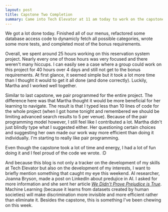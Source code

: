 ```yaml
---
layout: post
title: Capstone Two Completion
summary: Came into Tech Elevator at 11 am today to work on the capstone project. Stayed until 10:30 pm finishing up bonus requirements. Left feeling good about what we have accomplished. 
---
```


We got a lot done today. Finished all of our menus, refactored some database access code to dynamicly fetch all possible categories, wrote some more tests, and completed most of the bonus requirements. 

Overall, we spent around 25 hours working on this reservation system project. Nearly every one of those hours was very focused and there weren't many hiccups. I can easily see a case where a group could work on this project for 40 hours over 4 days and still not get to the bonus requirements. At first glance, it seemed simple but it took a lot more time than I thought it would to get it all done (and done correctly). Luckily, Martha and I worked well together.

Similar to last capstone, we pair programmed for the entire project. The difference here was that Martha thought it would be more beneficial for her learning to navigate. The result is that I typed less than 10 lines of code for the whole project (when I got home tonight and remembered we should be limiting advanced search results to 5 per venue). Because of the pair programming model however, I still feel like I contributed a lot. Martha didn't just blindly type what I suggested either. Her questioning certain choices and suggesting her own made our work way more efficient than doing it individually. I'm starting to really like pair programming. 

Even though the capstone took a lot of time and energy, I had a lot of fun doing it and I feel proud of the code we wrote. :D

And because this blog is not only a tracker on the development of my skills at Tech Elevator but also on the development of my interests, I want to briefly mention something that caught my eye this weekend. AI researcher, Joanna Bryson, made a post on LinkedIn about predujice in AI. I asked for more information and she sent her article *[We Didn't Prove Prejudice is True](https://joanna-bryson.blogspot.com/2017/04/we-didnt-prove-prejudice-is-true-role.html)*. Machine Learning (because it learns from datasets created by human societies) will make discrimination more invisible and more efficient rather than eliminate it. Besides the capstone, this is something I've been chewing on this week.

